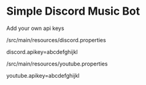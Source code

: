 # Simple Discord Music Bot

Add your own api keys

/src/main/resources/discord.properties

discord.apikey=abcdefghijkl


/src/main/resources/youtube.properties

youtube.apikey=abcdefghijkl
